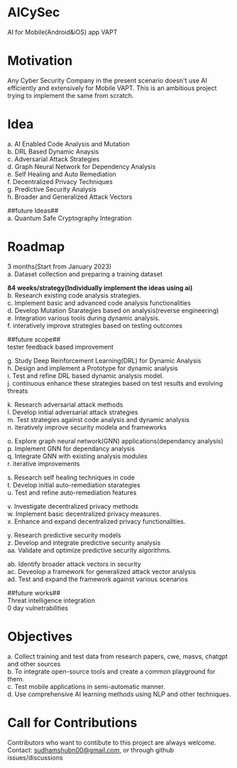 # AICySec
AI for Mobile(Android&iOS) app VAPT

# Motivation
Any Cyber Security Company in the present scenario doesn't use AI efficiently and extensively for Mobile VAPT.
This is an ambitious project trying to implement the same from scratch.

# Idea
a. AI Enabled Code Analysis and Mutation<br>
b. DRL Based Dynamic Anaysis<br>
c. Adversarial Attack Strategies<br>
d. Graph Neural Network for Dependency Analysis<br>
e. Self Healing and Auto Remediation<br>
f. Decentralized Privacy Techniques<br>
g. Predictive Security Analysis<br>
h. Broader and Generalized Attack Vectors<br>

##future Ideas##<br>
a. Quantum Safe Cryptography Integration<br>

# Roadmap
3 months(Start from January 2023)<br>
a. Dataset collection and preparing a training dataset<br>

<b>84 weeks/strategy(Individually implement the ideas using ai)</b><br>
b. Research existing code analysis strategies.<br>
c. Implement basic and advanced code analysis functionalities<br>
d. Develop Mutation Starategies based on analysis(reverse engineering)<br>
e. Integration various tools during dynamic analysis.<br>
f. interatively improve strategies based on testing outcomes<br>

##future scope##<br>
tester feedback based improvement<br>

g. Study Deep Reinforcement Learning(DRL) for Dynamic Analysis<br>
h. Design and implement a Prototype for dynamic analysis<br>
i. Test and refine DRL based dynamic analysis model.<br>
j. continuous enhance these strategies based on test results and evolving threats<br>

k. Research adversarial attack methods<br>
l. Develop initial adversarial attack strategies<br>
m. Test strategies against code analysis and dynamic analysis<br>
n. iteratively improve security modela and frameworks<br>

o. Explore graph neural network(GNN) applications(dependancy analysis)<br>
p. Implement GNN for dependancy analysis<br>
q. Integrate GNN with existing analysis modules<br>
r. iterative improvements<br>

s. Research self healing techniques in code<br>
t. Develop initial auto-remediation starategies<br>
u. Test and refine auto-remediation features<br>

v. Investigate decentralized privacy methods<br>
w. Implement basic decentralized privacy measures.<br>
x. Enhance and expand decentralized privacy functionalities.<br>

y. Research predictive security models<br>
z. Develop and integrate predictive security analysis<br>
aa. Validate and optimize predictive security algorithms.<br>

ab. Identify broader attack vectors in security<br>
ac. Deveolop a framework for generalized attack vector analysis<br>
ad. Test and expand the framework against various scenarios<br>

##future works##<br>
Threat intelligence integration<br>
0 day vulnetrabilities<br>

# Objectives
a. Collect training and test data from research papers, cwe, masvs, chatgpt and other sources<br>
b. To integrate open-source tools and create a common playground for them.<br>
c. Test mobile applications in semi-automatic manner.<br>
d. Use comprehensive AI learning methods using NLP and other techniques.<br>

# Call for Contributions
Contributors who want to contibute to this project are always welcome.<br>
Contact: sudhamshubn00@gmail.com, or through github issues/discussions<br>


